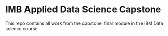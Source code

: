 # IMB Applied Data Science Capstone

This repo contains all work from the capstone, final module in the IBM Data science course.
